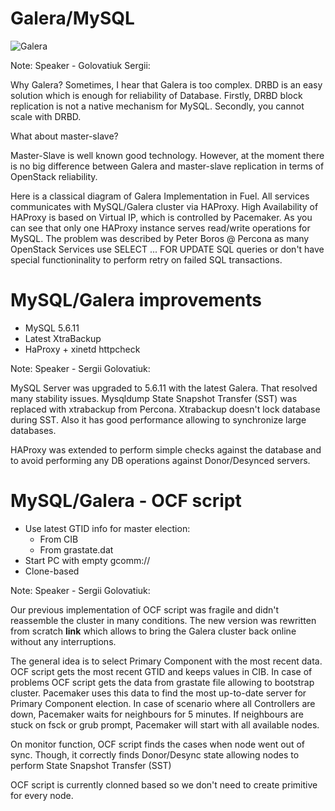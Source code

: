 # Galera/MySQL 
![Galera](images/galera.png)

Note: Speaker - Golovatiuk Sergii:

Why Galera? Sometimes, I hear that Galera is too complex. DRBD is an easy solution which is enough for reliability of Database. Firstly, DRBD block replication is not a native mechanism for MySQL. Secondly, you cannot scale with DRBD.

What about master-slave?

Master-Slave is well known good technology. However, at the moment there is no big difference between Galera and master-slave replication in terms of OpenStack reliability.

Here is a classical diagram of Galera Implementation in Fuel. All services communicates with MySQL/Galera cluster via HAProxy. High Availability of HAProxy is based on Virtual IP, which is controlled by Pacemaker. As you can see that only one HAProxy instance serves read/write operations for MySQL. The problem was described by Peter Boros @ Percona as many OpenStack Services use SELECT ... FOR UPDATE SQL queries or don't have special functioninality to perform retry on failed SQL transactions.


# MySQL/Galera improvements
- MySQL 5.6.11
- Latest XtraBackup
- HaProxy + xinetd httpcheck

Note: Speaker - Sergii Golovatiuk:

MySQL Server was upgraded to 5.6.11 with the latest Galera. That resolved many stability issues.
Mysqldump State Snapshot Transfer (SST) was replaced with xtrabackup from Percona. Xtrabackup doesn't lock database during SST. Also it has good performance allowing to synchronize large databases.

HAProxy was extended to perform simple checks against the database and to avoid performing any DB operations against Donor/Desynced servers.


# MySQL/Galera - OCF script
- Use latest GTID info for master election:
    - From CIB
    - From grastate.dat
- Start PC with empty gcomm://
- Clone-based

Note: Speaker - Sergii Golovatiuk:

Our previous implementation of OCF script was fragile and didn't reassemble the cluster in many conditions. The new version was rewritten from scratch **link** which allows to bring the Galera cluster back online without any interruptions.

The general idea is to select Primary Component with the most recent data. OCF script gets the most recent GTID and keeps values in CIB. In case of problems OCF script gets the data from grastate file allowing to bootstrap cluster. Pacemaker uses this data to find the most up-to-date server for Primary Component election. In case of scenario where all Controllers are down, Pacemaker waits for neighbours for 5 minutes. If neighbours are stuck on fsck or grub prompt, Pacemaker will start with all available nodes.

On monitor function, OCF script finds the cases when node went out of sync. Though, it correctly finds Donor/Desync state allowing nodes to perform State Snapshot Transfer (SST)

OCF script is currently clonned based so we don't need to create primitive for every node.
